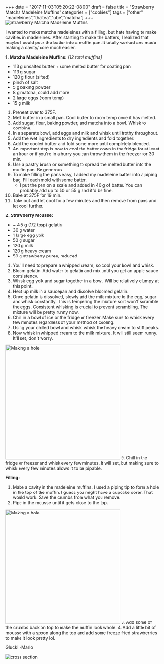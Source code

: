 +++
date = "2017-11-03T05:20:22-08:00"
draft = false
title = "Strawberry Matcha Madeleine Muffins"
categories = ["cookies"]
tags = ["other", "madeleines","thaitea","ube","matcha"]
+++
![Strawberry Matcha Madeleine Muffins](https://farm5.staticflickr.com/4538/37742564024_c634d81a28_b.jpg)

I wanted to make matcha madeleines with a filling, but hate having to make cavities in madeleines. After starting to make the batters, I realized that maybe I could pour the batter into a muffin pan. It totally worked and made making a cavity/ core much easier.  

**1. Matcha Madeleine Muffins:** *[12 total muffins]*

- 113 g unsalted butter + some melted butter for coating pan
- 113 g sugar
- 120 g flour (sifted)
- pinch of salt
- 5 g baking powder
- 8 g matcha, could add more
- 2 large eggs (room temp)
- 15 g milk

1. Preheat over to 375F. 
2. Melt butter in a small pan. Cool butter to room temp once it has melted.
3. Add sugar, flour, baking powder, and matcha into a bowl. Whisk to combine.
4. In a separate bowl, add eggs and milk and whisk until frothy throughout. 
5. Add the wet ingredients to dry ingredients and fold together.
6. Add the cooled butter and fold some more until completely blended.
7. An important step is now to cool the batter down in the fridge for at least an hour or if you're in a hurry you can throw them in the freezer for 30 min.
8. Use a pastry brush or something to spread the melted butter into the muffin pan. Be generous.
9. To make filling the pans easy, I added my madeleine batter into a piping bag. Fill each mold with some batter. 
    - I put the pan on a scale and added in 40 g of batter. You can probably add up to 50 or 55 g and it'd be fine.  
11. Bake at 375F for 19 min.
12. Take out and let cool for a few minutes and then remove from pans and let cool further.

**2. Strawberry Mousse:**

- ~ 4.5 g (1/2 tbsp) gelatin
- 30 g water
- 1 large egg yolk
- 50 g sugar
- 120 g milk
- 120 g heavy cream
- 50 g strawberry puree, reduced

1. You'll need to prepare a whipped cream, so cool your bowl and whisk. 
2. Bloom gelatin. Add water to gelatin and mix until you get an apple sauce consistency.
3. Whisk egg yolk and sugar together in a bowl. Will be relatively clumpy at this point.
4. Heat up milk in a saucepan and dissolve bloomed gelatin.
5. Once gelatin is dissolved, slowly add the milk mixture to the egg/ sugar and whisk constantly. This is tempering the mixture so it won't scramble the eggs. Consistent whisking is crucial to prevent scrambling. The mixture will be pretty runny now.
6. Chill in a bowl of ice or the fridge or freezer. Make sure to whisk every few minutes regardless of your method of cooling.
7. Using your chilled bowl and whisk, whisk the heavy cream to stiff peaks. 
8. Now whisk in whipped cream to the milk mixture. It will still seem runny. It'll set, don't worry.
<img src="https://farm5.staticflickr.com/4567/38425959922_80cc0b4b38_z.jpg" alt="Making a hole" style="height: 375px;"/>
9. Chill in the fridge or freezer and whisk every few minutes. It will set, but making sure to whisk every few minutes allows it to be pipable. 

**Filling:**

1. Make a cavity in the madeleine muffins. I used a piping tip to form a hole in the top of the muffin. I guess you might have a cupcake corer. That would work. Save the crumbs from what you remove.   
2. Pipe in the mousse until it gets close to the top.  
<img src="https://farm5.staticflickr.com/4553/37571489205_237837a69f_z.jpg" alt="Making a hole" style="height: 375px;"/>
3. Add some of the crumbs back on top to make the muffin look whole.
4. Add a little bit of mousse with a spoon along the top and add some freeze fried strawberries to make it look pretty lol.

Gluck! 
-Mario


![cross section](https://farm5.staticflickr.com/4522/24585630768_f64d028a93_b.jpg)